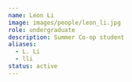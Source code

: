 ```yaml
---
name: Leon Li
image: images/people/leon_li.jpg
role: undergraduate
description: Summer Co-op student
aliases:
  - L. Li
  - lli
status: active
---
```


